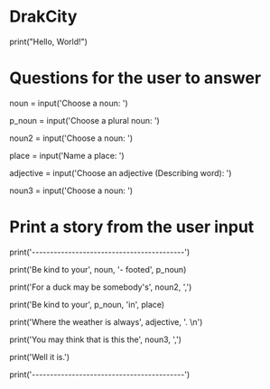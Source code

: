 # DrakCity
print("Hello, World!")
# Questions for the user to answer

noun = input('Choose a noun: ')

p_noun = input('Choose a plural noun: ')

noun2 = input('Choose a noun: ')

place = input('Name a place: ')

adjective = input('Choose an adjective (Describing word): ')

noun3 = input('Choose a noun: ')

# Print a story from the user input

print('------------------------------------------')

print('Be kind to your', noun, '- footed', p_noun)

print('For a duck may be somebody\'s', noun2, ',')

print('Be kind to your', p_noun, 'in', place)

print('Where the weather is always', adjective, '. \n')

print('You may think that is this the', noun3, ',')

print('Well it is.')

print('------------------------------------------')
